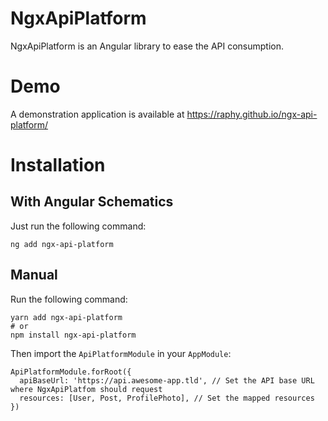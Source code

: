 # NgxApiPlatform
NgxApiPlatform is an Angular library to ease the API consumption.

# Demo
A demonstration application is available at https://raphy.github.io/ngx-api-platform/

# Installation

## With Angular Schematics
Just run the following command:

```
ng add ngx-api-platform
```

## Manual
Run the following command:
```
yarn add ngx-api-platform
# or
npm install ngx-api-platform
```

Then import the `ApiPlatformModule` in your `AppModule`:

```
ApiPlatformModule.forRoot({
  apiBaseUrl: 'https://api.awesome-app.tld', // Set the API base URL where NgxApiPlatfom should request
  resources: [User, Post, ProfilePhoto], // Set the mapped resources
})
```

